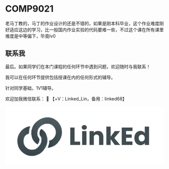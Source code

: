 # COMP9021

老马丁教的，马丁的作业设计的还是不错的，如果是刚本科毕业，这个作业难度刚好适应这边的学习，比一般国内作业实验的代码要难一些，不过这个课在所有课里难度是中等偏下，毕竟lv0


## 联系我

最后。如果同学们在本门课程的任何环节中遇到问题，欢迎随时与我联系！

我可以在任何环节提供包括授课在内的任何形式的辅导。

针对同学基础，1V1辅导。

欢迎加我微信联系： 📩 【+V：Linked_Lin，备用：linked68】

![图片](../image/wechat.png)